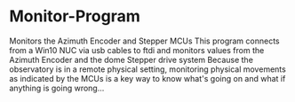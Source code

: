 # Monitor-Program
Monitors the Azimuth Encoder and Stepper MCUs
This program connects from a Win10 NUC via usb cables to ftdi and monitors values from the Azimuth Encoder and the dome Stepper drive system
Because the observatory is in a remote physical setting, monitoring physical movements as indicated by the MCUs is a key way to know what's 
going on and what if anything is going wrong...

